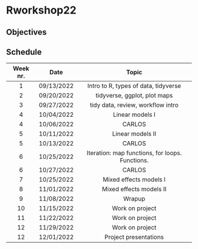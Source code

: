 # Rworkshop22

## Objectives  

## Schedule  

| Week nr. | Date  | Topic  |
| :-----: | :-: | :-: |
| 1 | 09/13/2022 | Intro to R, types of data, tidyverse |
| 2 | 09/20/2022 | tidyverse, ggplot, plot maps |
| 3 | 09/27/2022 | tidy data, review, workflow intro |
| 4 | 10/04/2022 | Linear models I |
| 4 | 10/06/2022 | CARLOS |
| 5 | 10/11/2022 | Linear models II |
| 5 | 10/13/2022 | CARLOS |
| 6 | 10/25/2022 | Iteration: map functions, for loops. Functions. |
| 6 | 10/27/2022 | CARLOS |
| 7 | 10/25/2022 | Mixed effects models I |
| 8 | 11/01/2022 | Mixed effects models II |
| 9 | 11/08/2022 | Wrapup |
| 10 | 11/15/2022 | Work on project |
| 11 | 11/22/2022 | Work on project |
| 12 | 11/29/2022 | Work on project |
| 12 | 12/01/2022 | Project presentations |
